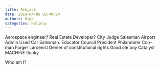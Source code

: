 ```yaml
---
title: Askjack
date: 2019-04-08 02:40:24
authors: Ripp
categories: Holiday
---
```


 Aerospace engineer?
Real Estate Developer?
City Judge
Salesman
Airport Admin
Used Car Salesman.
Educator
Council President
Philanderer
Con-man
Forger
Larcenist
Denier of constitutional rights
Good ole boy
Catalyst
MACHINE flunky

Who am I?